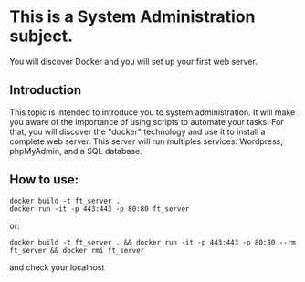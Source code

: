# This is a System Administration subject.
You will discover Docker and you will set up your first web server.

## Introduction
This topic is intended to introduce you to system administration.
It will make you aware of the importance of using scripts to automate your tasks.
For that, you will discover the "docker" technology and use it to install a complete web server.
This server will run multiples services: Wordpress, phpMyAdmin, and a SQL database.

## How to use:
```
docker build -t ft_server .
docker run -it -p 443:443 -p 80:80 ft_server
```
or:
```
docker build -t ft_server . && docker run -it -p 443:443 -p 80:80 --rm ft_server && docker rmi ft_server
```
and check your localhost
